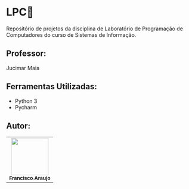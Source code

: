 # LPC👾
Repositório de projetos da disciplina de Laboratório de Programação de Computadores do curso de Sistemas de Informação.

## Professor:
Jucimar Maia

## Ferramentas Utilizadas:
- Python 3
- Pycharm 

## Autor: 
 <table>
  <td align="center"><a href="https://github.com/haidao01"><img src="https://lh3.googleusercontent.com/a/AEdFTp4B8V0VvVJrY_srGefXuNI_DlZVKUMeFztlkJ3L=s272-p-k-rw-no" width="100px;" alt=""/><br /><sub><b>Francisco Araujo</b></sub></a><br /></td> 
 </table>
